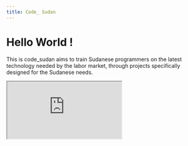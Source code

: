 ```yaml
---
title: Code_ Sudan
---
```


# Hello World !

This is code_sudan aims to train Sudanese programmers on the latest technology needed by the labor market, through projects specifically designed for the Sudanese needs.

<iframe src="https://www.youtube.com/embed/GJvt4uuZl30"></iframe>

